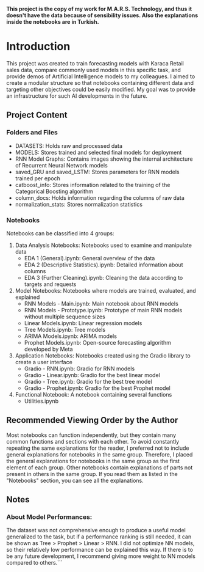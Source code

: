 **This project is the copy of my work for M.A.R.S. Technology, and thus it doesn't have the data because of sensibility issues. Also the explanations inside the notebooks are in Turkish.**

# Introduction
This project was created to train forecasting models with Karaca Retail sales data, compare commonly used models in this specific task, and provide demos of Artificial Intelligence models to my colleagues. I aimed to create a modular structure so that notebooks containing different data and targeting other objectives could be easily modified. My goal was to provide an infrastructure for such AI developments in the future.

## Project Content
### Folders and Files
* DATASETS: Holds raw and processed data
* MODELS: Stores trained and selected final models for deployment
* RNN Model Graphs: Contains images showing the internal architecture of Recurrent Neural Network models
* saved_GRU and saved_LSTM: Stores parameters for RNN models trained per epoch
* catboost_info: Stores information related to the training of the Categorical Boosting algorithm
* column_docs: Holds information regarding the columns of raw data
* normalization_stats: Stores normalization statistics

### Notebooks
Notebooks can be classified into 4 groups:
1) Data Analysis Notebooks: Notebooks used to examine and manipulate data
   * EDA 1 (General).ipynb: General overview of the data
   * EDA 2 (Descriptive Statistics).ipynb: Detailed information about columns
   * EDA 3 (Further Cleaning).ipynb: Cleaning the data according to targets and requests
2) Model Notebooks: Notebooks where models are trained, evaluated, and explained
   * RNN Models - Main.ipynb: Main notebook about RNN models
   * RNN Models - Prototype.ipynb: Prototype of main RNN models without multiple sequence sizes
   * Linear Models.ipynb: Linear regression models
   * Tree Models.ipynb: Tree models
   * ARIMA Models.ipynb: ARIMA models
   * Prophet Models.ipynb: Open-source forecasting algorithm developed by Meta
3) Application Notebooks: Notebooks created using the Gradio library to create a user interface
   * Gradio - RNN.ipynb: Gradio for RNN models
   * Gradio - Linear.ipynb: Gradio for the best linear model
   * Gradio - Tree.ipynb: Gradio for the best tree model
   * Gradio - Prophet.ipynb: Gradio for the best Prophet model
4) Functional Notebook: A notebook containing several functions
   * Utilities.ipynb
  
## Recommended Viewing Order by the Author
Most notebooks can function independently, but they contain many common functions and sections with each other. To avoid constantly repeating the same explanations for the reader, I preferred not to include general explanations for notebooks in the same group. Therefore, I placed the general explanations for notebooks in the same group as the first element of each group. Other notebooks contain explanations of parts not present in others in the same group. If you read them as listed in the "Notebooks" section, you can see all the explanations.

## Notes
### About Model Performances:
The dataset was not comprehensive enough to produce a useful model generalized to the task, but if a performance ranking is still needed, it can be shown as Tree > Prophet > Linear > RNN. I did not optimize NN models, so their relatively low performance can be explained this way. If there is to be any future development, I recommend giving more weight to NN models compared to others.```
